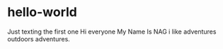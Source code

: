 # hello-world
Just texting the first one
Hi everyone
My Name Is NAG i like adventures outdoors adventures. 
